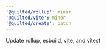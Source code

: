```yaml
---
'@quilted/rollup': minor
'@quilted/vite': minor
'@quilted/create': patch
---
```


Update rollup, esbuild, vite, and vitest
